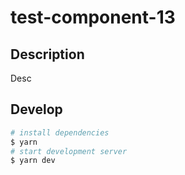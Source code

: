 # test-component-13

## Description

Desc

## Develop

```bash
# install dependencies
$ yarn
# start development server
$ yarn dev
```